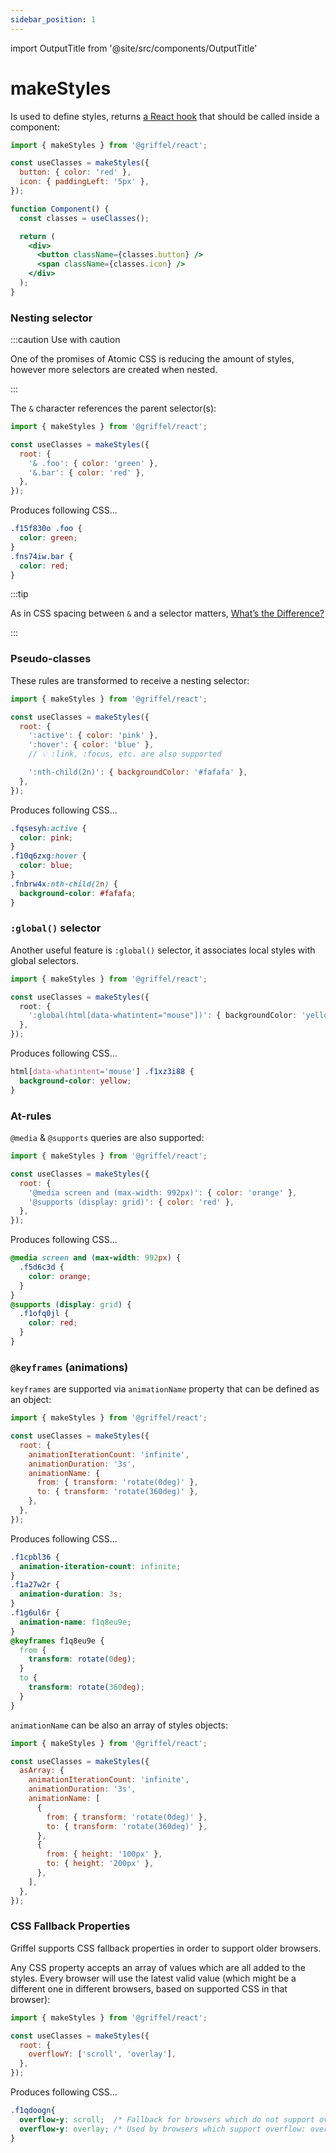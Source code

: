 ```yaml
---
sidebar_position: 1
---
```


import OutputTitle from '@site/src/components/OutputTitle'

# makeStyles

Is used to define styles, returns [a React hook](https://reactjs.org/docs/hooks-intro.html) that should be called inside a component:

```jsx
import { makeStyles } from '@griffel/react';

const useClasses = makeStyles({
  button: { color: 'red' },
  icon: { paddingLeft: '5px' },
});

function Component() {
  const classes = useClasses();

  return (
    <div>
      <button className={classes.button} />
      <span className={classes.icon} />
    </div>
  );
}
```

### Nesting selector

:::caution Use with caution

One of the promises of Atomic CSS is reducing the amount of styles, however more selectors are created when nested.

:::

The `&` character references the parent selector(s):

```js
import { makeStyles } from '@griffel/react';

const useClasses = makeStyles({
  root: {
    '& .foo': { color: 'green' },
    '&.bar': { color: 'red' },
  },
});
```

<OutputTitle>Produces following CSS...</OutputTitle>

```css
.f15f830o .foo {
  color: green;
}
.fns74iw.bar {
  color: red;
}
```

:::tip

As in CSS spacing between `&` and a selector matters, [What’s the Difference?](https://css-tricks.com/whats-the-difference/)

:::

### Pseudo-classes

These rules are transformed to receive a nesting selector:

```js
import { makeStyles } from '@griffel/react';

const useClasses = makeStyles({
  root: {
    ':active': { color: 'pink' },
    ':hover': { color: 'blue' },
    // 💡 :link, :focus, etc. are also supported

    ':nth-child(2n)': { backgroundColor: '#fafafa' },
  },
});
```

<OutputTitle>Produces following CSS...</OutputTitle>

```css
.fqsesyh:active {
  color: pink;
}
.f10q6zxg:hover {
  color: blue;
}
.fnbrw4x:nth-child(2n) {
  background-color: #fafafa;
}
```

### `:global()` selector

Another useful feature is `:global()` selector, it associates local styles with global selectors.

```ts
import { makeStyles } from '@griffel/react';

const useClasses = makeStyles({
  root: {
    ':global(html[data-whatintent="mouse"])': { backgroundColor: 'yellow' },
  },
});
```

<OutputTitle>Produces following CSS...</OutputTitle>

```css
html[data-whatintent='mouse'] .f1xz3i88 {
  background-color: yellow;
}
```

### At-rules

`@media` & `@supports` queries are also supported:

```js
import { makeStyles } from '@griffel/react';

const useClasses = makeStyles({
  root: {
    '@media screen and (max-width: 992px)': { color: 'orange' },
    '@supports (display: grid)': { color: 'red' },
  },
});
```

<OutputTitle>Produces following CSS...</OutputTitle>

```css
@media screen and (max-width: 992px) {
  .f5d6c3d {
    color: orange;
  }
}
@supports (display: grid) {
  .f1ofq0jl {
    color: red;
  }
}
```

### `@keyframes` (animations)

`keyframes` are supported via `animationName` property that can be defined as an object:

```js
import { makeStyles } from '@griffel/react';

const useClasses = makeStyles({
  root: {
    animationIterationCount: 'infinite',
    animationDuration: '3s',
    animationName: {
      from: { transform: 'rotate(0deg)' },
      to: { transform: 'rotate(360deg)' },
    },
  },
});
```

<OutputTitle>Produces following CSS...</OutputTitle>

```css
.f1cpbl36 {
  animation-iteration-count: infinite;
}
.f1a27w2r {
  animation-duration: 3s;
}
.f1g6ul6r {
  animation-name: f1q8eu9e;
}
@keyframes f1q8eu9e {
  from {
    transform: rotate(0deg);
  }
  to {
    transform: rotate(360deg);
  }
}
```

`animationName` can be also an array of styles objects:

```js
import { makeStyles } from '@griffel/react';

const useClasses = makeStyles({
  asArray: {
    animationIterationCount: 'infinite',
    animationDuration: '3s',
    animationName: [
      {
        from: { transform: 'rotate(0deg)' },
        to: { transform: 'rotate(360deg)' },
      },
      {
        from: { height: '100px' },
        to: { height: '200px' },
      },
    ],
  },
});
```

### CSS Fallback Properties

Griffel supports CSS fallback properties in order to support older browsers.

Any CSS property accepts an array of values which are all added to the styles.
Every browser will use the latest valid value (which might be a different one in different browsers, based on supported CSS in that browser): 

```js
import { makeStyles } from '@griffel/react';

const useClasses = makeStyles({
  root: {
    overflowY: ['scroll', 'overlay'],
  },
});
```

<OutputTitle>Produces following CSS...</OutputTitle>

```css
.f1qdoogn{
  overflow-y: scroll;  /* Fallback for browsers which do not support overflow: overlay */
  overflow-y: overlay; /* Used by browsers which support overflow: overlay */
}
```
